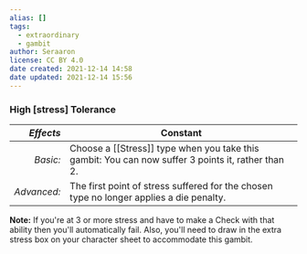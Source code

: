 ```yaml
---
alias: []
tags:
  - extraordinary
  - gambit
author: Seraaron
license: CC BY 4.0
date created: 2021-12-14 14:58
date updated: 2021-12-14 15:56
---
```


### High [stress] Tolerance

|   _Effects_ | Constant                                                                                           |
| ----------: | -------------------------------------------------------------------------------------------------- |
|    _Basic:_ | Choose a [[Stress]] type when you take this gambit: You can now suffer 3 points it, rather than 2. |
| _Advanced:_ | The first point of stress suffered for the chosen type no longer applies a die penalty.            |

**Note:** If you're at 3 or more stress and have to make a Check with that ability then you'll automatically fail. Also, you'll need to draw in the extra stress box on your character sheet to accommodate this gambit.
